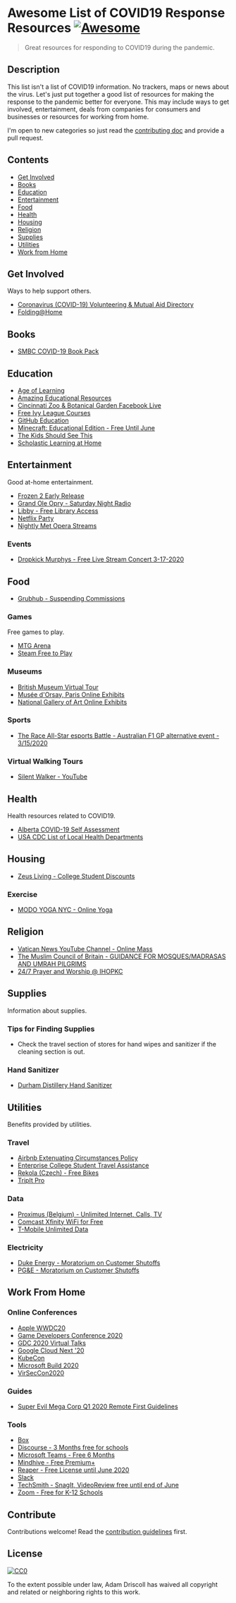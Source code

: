 # Awesome List of COVID19 Response Resources [![Awesome](https://awesome.re/badge.svg)](https://awesome.re)

> Great resources for responding to COVID19 during the pandemic. 

## Description

This list isn't a list of COVID19 information. No trackers, maps or news about the virus. Let's just put together a good list of resources for making the response to the pandemic better for everyone.  This may include ways to get involved, entertainment, deals from companies for consumers and businesses or resources for working from home. 

I'm open to new categories so just read the [contributing doc](contributing.md) and provide a pull request. 

## Contents

- [Get Involved](#get-involved)
- [Books](#books)
- [Education](#education)
- [Entertainment](#entertainment)
- [Food](#food)
- [Health](#health)
- [Housing](#housing)
- [Religion](#religion)
- [Supplies](#supplies)
- [Utilities](#utilities)
- [Work from Home](#work-from-home)

## Get Involved

Ways to help support others. 

- [Coronavirus (COVID-19) Volunteering & Mutual Aid Directory](https://www.coronavolunteer.org/)
- [Folding@Home](https://github.com/FoldingAtHome/coronavirus)

## Books

- [SMBC COVID-19 Book Pack](https://www.smbc-comics.com/covid/)

## Education 

- [Age of Learning](https://thejournal.com/articles/2020/03/12/age-of-learning-offers-free-access-for-elementary-schools-affected-by-coronavirus.aspx)
- [Amazing Educational Resources](http://www.amazingeducationalresources.com/)
- [Cincinnati Zoo & Botanical Garden Facebook Live](https://www.facebook.com/cincinnatizoo/posts/10158043843010479?hc_location=ufi)
- [Free Ivy League Courses](https://www.freecodecamp.org/news/ivy-league-free-online-courses-a0d7ae675869/?fbclid=IwAR2cV8gDyCjQQDdAyo-PsT8Xu9dNmeBHTqj2a7fBpC2weUsWF69dy9ylur4) 
- [GitHub Education](https://education.github.com/benefits)
- [Minecraft: Educational Edition - Free Until June](https://education.minecraft.net/blog/microsoft-extends-access-to-minecraft-education-edition-and-resources-to-support-remote-learning)
- [The Kids Should See This](https://thekidshouldseethis.com/)
- [Scholastic Learning at Home](https://classroommagazines.scholastic.com/support/learnathome.html)

## Entertainment

Good at-home entertainment. 

- [Frozen 2 Early Release](https://movies.disney.com/watch-at-home)
- [Grand Ole Opry - Saturday Night Radio](https://www.opry.com/covid19/?2020-03-14-1140)
- [Libby - Free Library Access](https://apps.apple.com/app/id1076402606?fbclid=IwAR1KghNvPWqreuKvjJwg2xN0POCxRxkp019YtzTGsACRXAO_mEp-5rOTYBo)
- [Netflix Party](https://www.netflixparty.com/)
- [Nightly Met Opera Streams](https://www.metopera.org/about/press-releases/met-to-launch-nightly-met-opera-streams-a-free-series-of-encore-live-in-hd-presentations-streamed-on-the-company-website-during-the-coronavirus-closure/)

### Events

- [Dropkick Murphys - Free Live Stream Concert 3-17-2020](http://www.dropkickmurphys.com/2020/03/14/streaming-up-from-boston-free-st-patricks-day-live-stream/)

## Food

- [Grubhub - Suspending Commissions](https://media.grubhub.com/media/press-releases/press-release-details/2020/Grubhub-and-Major-Cities-Across-the-US-Launch-Economic-Relief-Effort-up-to-100-Million-for-Independent-Restaurants-and-Delivery-Partners-Impacted-by-COVID-19/default.aspx)

### Games 

Free games to play. 

- [MTG Arena](https://magic.wizards.com/en/mtgarena)
- [Steam Free to Play](https://store.steampowered.com/genre/Free%20to%20Play/)

### Museums

- [British Museum Virtual Tour](https://britishmuseum.withgoogle.com/)
- [Musée d'Orsay, Paris Online Exhibits](https://artsandculture.google.com/partner/musee-dorsay-paris?hl=en)
- [National Gallery of Art Online Exhibits](https://artsandculture.google.com/partner/national-gallery-of-art-washington-dc?hl=en)

### Sports

- [The Race All-Star esports Battle - Australian F1 GP alternative event - 3/15/2020](https://www.youtube.com/watch?v=Hpq9oMLTc-k)

### Virtual Walking Tours

- [Silent Walker - YouTube](https://www.youtube.com/channel/UCqd3PhBFMN4StMCJKh6Waww)

## Health

Health resources related to COVID19. 

- [Alberta COVID-19 Self Assessment](https://myhealth.alberta.ca/journey/covid-19/Pages/COVID-Self-Assessment.aspx?fbclid=IwAR0axU0zsL2k8XTySooWoNSs0O_u6DnTNqpQYMoc4bD2oeCpj_UDHvksfZ4)
- [USA CDC List of Local Health Departments](https://www.cdc.gov/publichealthgateway/healthdirectories/healthdepartments.html)

## Housing 

- [Zeus Living - College Student Discounts](https://zeusliving.com/cities/university-2020)

### Exercise 

- [MODO YOGA NYC - Online Yoga](https://modoyoga.com/nyc/)

## Religion 

- [Vatican News YouTube Channel - Online Mass](https://www.youtube.com/channel/UC7E-LYc1wivk33iyt5bR5zQ)
- [The Muslim Council of Britain - GUIDANCE FOR MOSQUES/MADRASAS AND UMRAH PILGRIMS](https://mcb.org.uk/mcb-updates/coronavirus-guidance-for-mosques-and-madrassas/)
- [24/7 Prayer and Worship @ IHOPKC](https://www.ihopkc.org/prayerroom/)

## Supplies

Information about supplies.

### Tips for Finding Supplies

- Check the travel section of stores for hand wipes and sanitizer if the cleaning section is out.

### Hand Sanitizer

- [Durham Distillery Hand Sanitizer](https://durhamdistillery.com/pages/covid-19-sanitizing-solution-donation-program)

## Utilities

Benefits provided by utilities. 

### Travel

- [Airbnb Extenuating Circumstances Policy](https://news.airbnb.com/extenuating-circumstances-policy-activated-around-the-world/)
- [Enterprise College Student Travel Assistance](https://www.enterprise.com/en/car-rental/deals/young-driver.html)
- [Rekola (Czech) - Free Bikes](https://www.rekola.cz/)
- [TripIt Pro](https://www.tripit.com/web/covid-19-update)

### Data

- [Proximus (Belgium) - Unlimited Internet, Calls, TV](https://www.proximus.be/en/id_b_cr_proximus_helps/personal/blog/news/be-the-first-to-know/proximus-helps.html)
- [Comcast Xfinity WiFi for Free](https://corporate.comcast.com/covid-19)
- [T-Mobile Unlimited Data](https://www.t-mobile.com/news/t-mobile-update-on-covid-19-response)

### Electricity

- [Duke Energy - Moratorium on Customer Shutoffs](https://twitter.com/DukeEnergy/status/1238529972043743233?s=20)
- [PG&E - Moratorium on Customer Shutoffs](https://www.pge.com/en/about/newsroom/newsdetails/index.page?title=20200312_pges_pandemic_response_includes_precautionary_health_and_safety_actions_moratorium_on_customer_shutoffs_for_nonpayment)

## Work From Home 

### Online Conferences

- [Apple WWDC20](https://developer.apple.com/wwdc20/)
- [Game Developers Conference 2020](https://gdconf.com/news/game-developers-conference-2020-announces-virtual-awards-and-talk-schedule)
- [GDC 2020 Virtual Talks](https://www.twitch.tv/GDC)
- [Google Cloud Next '20](https://cloud.withgoogle.com/next/sf)
- [KubeCon](https://events.linuxfoundation.org/kubecon-cloudnativecon-europe/)
- [Microsoft Build 2020](https://www.microsoft.com/en-us/build)
- [VirSecCon2020](https://virseccon.com/)

### Guides

- [Super Evil Mega Corp Q1 2020 Remote First Guidelines](https://www.superevilmegacorp.com/blog/2020/3/4/sharing-our-remote-first-processes-tools-and-guidelines-for-fellow-corona-dodgers)

### Tools

- [Box](https://blog.box.com/box-response-covid-19)
- [Discourse - 3 Months free for schools](https://twitter.com/discourse/status/1239661198317989889?s=20)
- [Microsoft Teams - Free 6 Months](https://www.pcworld.com/article/3530374/microsofts-solution-for-covid-19-is-a-free-teams-subscription-for-six-months.html)
- [Mindhive - Free Premium+](https://blog.mindhive.org/mindhive-is-offering-free-premium-during-covid-19-pandemic)
- [Reaper - Free License until June 2020](https://www.reaper.fm/)
- [Slack](https://slackhq.com/business-continuity-plan-covid-19)
- [TechSmith - SnagIt, VideoReview free until end of June](https://discover.techsmith.com/remote-techsmith)
- [Zoom - Free for K-12 Schools](https://blog.zoom.us/wordpress/2020/03/13/how-to-use-zoom-for-online-learning/)


## Contribute

Contributions welcome! Read the [contribution guidelines](contributing.md) first.

## License

[![CC0](https://mirrors.creativecommons.org/presskit/buttons/88x31/svg/cc-zero.svg)](https://creativecommons.org/publicdomain/zero/1.0)

To the extent possible under law, Adam Driscoll has waived all copyright and
related or neighboring rights to this work.
